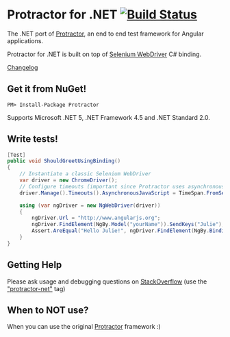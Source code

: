 Protractor for .NET [![Build Status](https://travis-ci.org/bbaia/protractor-net.svg?branch=master)](https://travis-ci.org/bbaia/protractor-net)
===================

The .NET port of [Protractor](https://github.com/angular/protractor), an end to end test framework for Angular applications.

Protractor for .NET is built on top of [Selenium WebDriver](http://www.seleniumhq.org/projects/webdriver/) C# binding.

[Changelog](https://github.com/bbaia/protractor-net/blob/master/HISTORY.md)

## Get it from NuGet!

    PM> Install-Package Protractor

Supports Microsoft .NET 5, .NET Framework 4.5 and .NET Standard 2.0.

## Write tests!

```csharp
[Test]
public void ShouldGreetUsingBinding()
{
    // Instantiate a classic Selenium WebDriver
    var driver = new ChromeDriver();
    // Configure timeouts (important since Protractor uses asynchronous client side scripts)
    driver.Manage().Timeouts().AsynchronousJavaScript = TimeSpan.FromSeconds(5);

    using (var ngDriver = new NgWebDriver(driver))
    {
        ngDriver.Url = "http://www.angularjs.org";
        ngDriver.FindElement(NgBy.Model("yourName")).SendKeys("Julie");
        Assert.AreEqual("Hello Julie!", ngDriver.FindElement(NgBy.Binding("yourName")).Text);
    }
}
```

## Getting Help

Please ask usage and debugging questions on [StackOverflow](http://stackoverflow.com/questions/tagged/protractor-net) (use the ["protractor-net"](http://stackoverflow.com/questions/ask?tags=protractor-net) tag)

## When to NOT use?

When you can use the original [Protractor](http://www.protractortest.org/) framework :)
